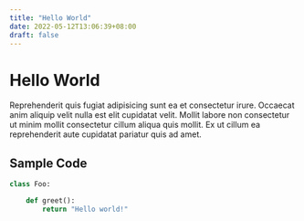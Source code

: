 ```yaml
---
title: "Hello World"
date: 2022-05-12T13:06:39+08:00
draft: false 
---
```


# Hello World

Reprehenderit quis fugiat adipisicing sunt ea et consectetur irure. Occaecat anim aliquip velit nulla est elit cupidatat velit. Mollit labore non consectetur ut minim mollit consectetur cillum aliqua quis mollit. Ex ut cillum ea reprehenderit aute cupidatat pariatur quis ad amet.

## Sample Code

```py
class Foo:

	def greet():
		return "Hello world!"

```
